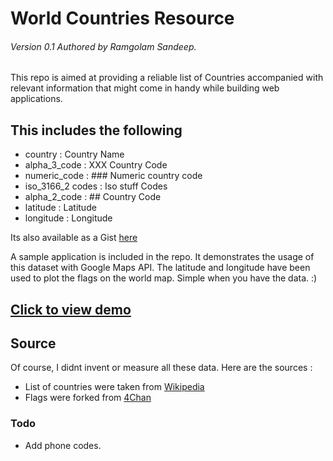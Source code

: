 # World Countries Resource
###### Version 0.1 Authored by Ramgolam Sandeep.

This repo is aimed at providing a reliable list of Countries accompanied with relevant information that might come in handy while building web applications. 

## This includes the following
* country          : Country Name
* alpha_3_code     : XXX Country Code
* numeric_code     : ### Numeric country code
* iso_3166_2 codes : Iso stuff Codes
* alpha_2_code     : ## Country Code 
* latitude         : Latitude
* longitude        : Longitude

Its also available as a Gist [here](https://gist.github.com/MrSunshyne/5662107)

A sample application is included in the repo. It demonstrates the usage of this dataset with Google Maps API. The latitude and longitude have been used to plot the flags on the world map. Simple when you have the data. :)

## [Click to view demo](http://mrsunshyne.github.io/demo/world-countries-resource/)

## Source
Of course, I didnt invent or measure all these data. Here are the sources :

* List of countries were taken from [Wikipedia](http://en.wikipedia.org/wiki/ISO_3166-1)
* Flags were forked from [4Chan](https://github.com/4chan/4chan-API)

### Todo
* Add phone codes.
